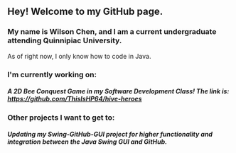 ## Hey! Welcome to my GitHub page.
### My name is Wilson Chen, and I am a current undergraduate attending Quinnipiac University. 
As of right now, I only know how to code in Java.


### I'm currently working on:
##### A 2D Bee Conquest Game in my Software Development Class! The link is: https://github.com/ThisIsHP64/hive-heroes

### Other projects I want to get to:
##### Updating my Swing-GitHub-GUI project for higher functionality and integration between the Java Swing GUI and GitHub. 

<!--
**WilsonC67/WilsonC67** is a ✨ _special_ ✨ repository because its `README.md` (this file) appears on your GitHub profile.

Here are some ideas to get you started:

- 🔭 I’m currently working on ...
- 🌱 I’m currently learning ...
- 👯 I’m looking to collaborate on ...
- 🤔 I’m looking for help with ...
- 💬 Ask me about ...
- 📫 How to reach me: ...
- 😄 Pronouns: ...
- ⚡ Fun fact: ...
-->
